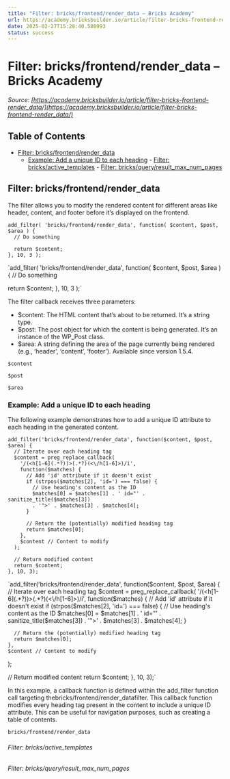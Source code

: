 ```yaml
---
title: "Filter: bricks/frontend/render_data – Bricks Academy"
url: https://academy.bricksbuilder.io/article/filter-bricks-frontend-render_data/
date: 2025-02-27T15:28:40.580993
status: success
---
```


# Filter: bricks/frontend/render_data – Bricks Academy

*Source: [https://academy.bricksbuilder.io/article/filter-bricks-frontend-render_data/](https://academy.bricksbuilder.io/article/filter-bricks-frontend-render_data/)*

## Table of Contents

- [Filter: bricks/frontend/render_data](#filter-bricksfrontendrenderdata)
  - [Example: Add a unique ID to each heading](#example-add-a-unique-id-to-each-heading)
        - [Filter: bricks/active_templates](#filter-bricksactivetemplates)
        - [Filter: bricks/query/result_max_num_pages](#filter-bricksqueryresultmaxnumpages)

## Filter: bricks/frontend/render_data

The filter allows you to modify the rendered content for different areas like header, content, and footer before it’s displayed on the frontend.

```
add_filter( 'bricks/frontend/render_data', function( $content, $post, $area ) {
  // Do something

  return $content;
}, 10, 3 );
```

`add_filter( 'bricks/frontend/render_data', function( $content, $post, $area ) {
  // Do something

  return $content;
}, 10, 3 );`

The filter callback receives three parameters:

- $content: The HTML content that’s about to be returned. It’s a string type.
- $post: The post object for which the content is being generated. It’s an instance of the WP_Post class.
- $area: A string defining the area of the page currently being rendered (e.g., ‘header’, ‘content’, ‘footer’). Available since version 1.5.4.

`$content`

`$post`

`$area`

### Example: Add a unique ID to each heading

The following example demonstrates how to add a unique ID attribute to each heading in the generated content.

```
add_filter('bricks/frontend/render_data', function($content, $post, $area) {
  // Iterate over each heading tag
  $content = preg_replace_callback(
    '/(<h[1-6](.*?))>(.*?)(<\/h[1-6]>)/i',
    function($matches) {
      // Add 'id' attribute if it doesn't exist
      if (strpos($matches[2], 'id=') === false) {
        // Use heading's content as the ID
        $matches[0] = $matches[1] . ' id="' . sanitize_title($matches[3]) 
        . '">' . $matches[3] . $matches[4];
      }

      // Return the (potentially) modified heading tag
      return $matches[0];
    },
    $content // Content to modify
  );

  // Return modified content
  return $content;
}, 10, 3);
```

`add_filter('bricks/frontend/render_data', function($content, $post, $area) {
  // Iterate over each heading tag
  $content = preg_replace_callback(
    '/(<h[1-6](.*?))>(.*?)(<\/h[1-6]>)/i',
    function($matches) {
      // Add 'id' attribute if it doesn't exist
      if (strpos($matches[2], 'id=') === false) {
        // Use heading's content as the ID
        $matches[0] = $matches[1] . ' id="' . sanitize_title($matches[3]) 
        . '">' . $matches[3] . $matches[4];
      }

      // Return the (potentially) modified heading tag
      return $matches[0];
    },
    $content // Content to modify
  );

  // Return modified content
  return $content;
}, 10, 3);`

In this example, a callback function is defined within the add_filter function call targeting thebricks/frontend/render_datafilter. This callback function modifies every heading tag present in the content to include a unique ID attribute. This can be useful for navigation purposes, such as creating a table of contents.

`bricks/frontend/render_data`

###### Filter: bricks/active_templates

###### Filter: bricks/query/result_max_num_pages

